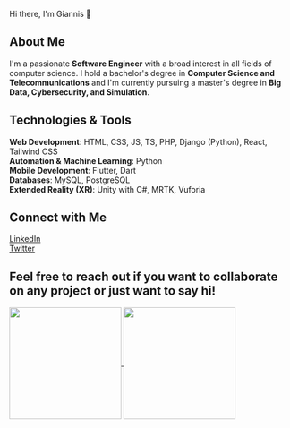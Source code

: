 Hi there, I'm Giannis 👋

## About Me
I'm a passionate **Software Engineer** with a broad interest in all fields of computer science. I hold a bachelor's degree in **Computer Science and Telecommunications** and I'm currently pursuing a master's degree in **Big Data, Cybersecurity, and Simulation**.

## Technologies & Tools
**Web Development**: HTML, CSS, JS, TS, PHP, Django (Python), React, Tailwind CSS  
**Automation & Machine Learning**: Python  
**Mobile Development**: Flutter, Dart  
**Databases**: MySQL, PostgreSQL  
**Extended Reality (XR)**: Unity with C#, MRTK, Vuforia

## Connect with Me
[LinkedIn](https://www.linkedin.com/in/giannis-terpo-327905169/)  
[Twitter](https://twitter.com/giannisterpo)

Feel free to reach out if you want to collaborate on any project or just want to say hi!
-----------------------------
<a href="https://github.com/c/github-readme-stats">
  <img height=200 align="center" src="https://github-readme-stats.vercel.app/api?username=johnt1838&theme=highcontrast" />
</a>
<a href="https://github.com/johnt1838">
  <img height=200 align="center" src="https://github-readme-stats.vercel.app/api/top-langs?username=johnt1838&layout=donut&langs_count=8&card_width=320&theme=highcontrast&hide_progress=true" />
</a>

